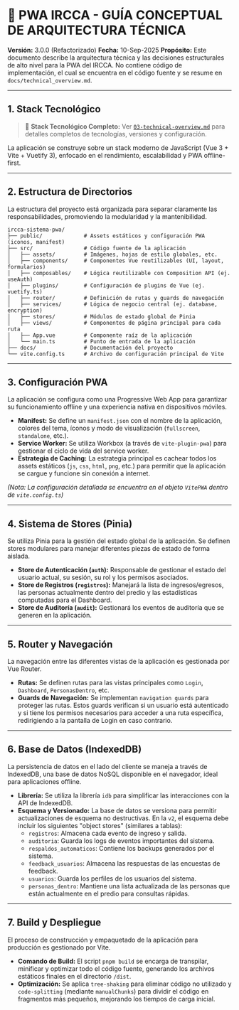 # 🚀 PWA IRCCA - GUÍA CONCEPTUAL DE ARQUITECTURA TÉCNICA

**Versión:** 3.0.0 (Refactorizado)
**Fecha:** 10-Sep-2025
**Propósito:** Este documento describe la arquitectura técnica y las decisiones estructurales de alto nivel para la PWA del IRCCA. No contiene código de implementación, el cual se encuentra en el código fuente y se resume en `docs/technical_overview.md`.

---

## 1. Stack Tecnológico

> 📘 **Stack Tecnológico Completo:** Ver [`03-technical-overview.md`](./03-technical-overview.md#1-stack-tecnológico-principal) para detalles completos de tecnologías, versiones y configuración.

La aplicación se construye sobre un stack moderno de JavaScript (Vue 3 + Vite + Vuetify 3), enfocado en el rendimiento, escalabilidad y PWA offline-first.

---

## 2. Estructura de Directorios

La estructura del proyecto está organizada para separar claramente las responsabilidades, promoviendo la modularidad y la mantenibilidad.

```
ircca-sistema-pwa/
├── public/             # Assets estáticos y configuración PWA (iconos, manifest)
├── src/                # Código fuente de la aplicación
│   ├── assets/         # Imágenes, hojas de estilo globales, etc.
│   ├── components/     # Componentes Vue reutilizables (UI, layout, formularios)
│   ├── composables/    # Lógica reutilizable con Composition API (ej. useAuth)
│   ├── plugins/        # Configuración de plugins de Vue (ej. vuetify.ts)
│   ├── router/         # Definición de rutas y guards de navegación
│   ├── services/       # Lógica de negocio central (ej. database, encryption)
│   ├── stores/         # Módulos de estado global de Pinia
│   ├── views/          # Componentes de página principal para cada ruta
│   ├── App.vue         # Componente raíz de la aplicación
│   └── main.ts         # Punto de entrada de la aplicación
├── docs/               # Documentación del proyecto
└── vite.config.ts      # Archivo de configuración principal de Vite
```

---

## 3. Configuración PWA

La aplicación se configura como una Progressive Web App para garantizar su funcionamiento offline y una experiencia nativa en dispositivos móviles.

- **Manifest:** Se define un `manifest.json` con el nombre de la aplicación, colores del tema, íconos y modo de visualización (`fullscreen`, `standalone`, etc.).
- **Service Worker:** Se utiliza Workbox (a través de `vite-plugin-pwa`) para gestionar el ciclo de vida del service worker.
- **Estrategia de Caching:** La estrategia principal es cachear todos los assets estáticos (`js`, `css`, `html`, `png`, etc.) para permitir que la aplicación se cargue y funcione sin conexión a internet.

*(Nota: La configuración detallada se encuentra en el objeto `VitePWA` dentro de `vite.config.ts`)*

---

## 4. Sistema de Stores (Pinia)

Se utiliza Pinia para la gestión del estado global de la aplicación. Se definen stores modulares para manejar diferentes piezas de estado de forma aislada.

- **Store de Autenticación (`auth`):** Responsable de gestionar el estado del usuario actual, su sesión, su rol y los permisos asociados.
- **Store de Registros (`registros`):** Manejará la lista de ingresos/egresos, las personas actualmente dentro del predio y las estadísticas computadas para el Dashboard.
- **Store de Auditoría (`audit`):** Gestionará los eventos de auditoría que se generen en la aplicación.

---

## 5. Router y Navegación

La navegación entre las diferentes vistas de la aplicación es gestionada por Vue Router.

- **Rutas:** Se definen rutas para las vistas principales como `Login`, `Dashboard`, `PersonasDentro`, etc.
- **Guards de Navegación:** Se implementan `navigation guards` para proteger las rutas. Estos guards verifican si un usuario está autenticado y si tiene los permisos necesarios para acceder a una ruta específica, redirigiendo a la pantalla de Login en caso contrario.

---

## 6. Base de Datos (IndexedDB)

La persistencia de datos en el lado del cliente se maneja a través de IndexedDB, una base de datos NoSQL disponible en el navegador, ideal para aplicaciones offline.

- **Librería:** Se utiliza la librería `idb` para simplificar las interacciones con la API de IndexedDB.
- **Esquema y Versionado:** La base de datos se versiona para permitir actualizaciones de esquema no destructivas. En la `v2`, el esquema debe incluir los siguientes "object stores" (similares a tablas):
    - `registros`: Almacena cada evento de ingreso y salida.
    - `auditoria`: Guarda los logs de eventos importantes del sistema.
    - `respaldos_automaticos`: Contiene los backups generados por el sistema.
    - `feedback_usuarios`: Almacena las respuestas de las encuestas de feedback.
    - `usuarios`: Guarda los perfiles de los usuarios del sistema.
    - `personas_dentro`: Mantiene una lista actualizada de las personas que están actualmente en el predio para consultas rápidas.

---

## 7. Build y Despliegue

El proceso de construcción y empaquetado de la aplicación para producción es gestionado por Vite.

- **Comando de Build:** El script `pnpm build` se encarga de transpilar, minificar y optimizar todo el código fuente, generando los archivos estáticos finales en el directorio `/dist`.
- **Optimización:** Se aplica `tree-shaking` para eliminar código no utilizado y `code-splitting` (mediante `manualChunks`) para dividir el código en fragmentos más pequeños, mejorando los tiempos de carga inicial.
